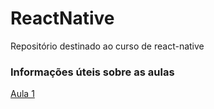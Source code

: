 # ReactNative
Repositório destinado ao curso de react-native
### Informações úteis sobre as aulas
[Aula 1](https://github.com/AWLeiseR/ReactNative/tree/master/Aula%201 "Aula 1")
